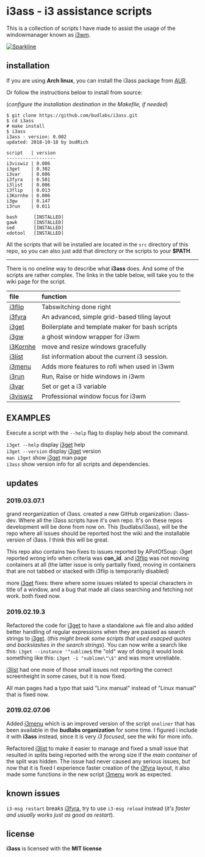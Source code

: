 # i3ass - i3 assistance scripts 

This is a collection of scripts I have made to assist the
usage of the windowmanager known as [i3wm].


[![Sparkline](https://stars.medv.io/budlabs/i3ass.svg)](https://stars.medv.io/budlabs/i3ass)



## installation

If you are using **Arch linux**, you can install the i3ass
package from [AUR].  

Or follow the instructions below to install from source:  

(*configure the installation destination in the Makefile,
if needed*)

``` text
$ git clone https://github.com/budlabs/i3ass.git
$ cd i3ass
# make install
$ i3ass
i3ass - version: 0.002
updated: 2018-10-18 by budRich

script   | version
------------------
i3viswiz | 0.006
i3get    | 0.302
i3var    | 0.006
i3fyra   | 0.501
i3list   | 0.006
i3flip   | 0.013
i3Kornhe | 0.006
i3gw     | 0.147
i3run    | 0.011

bash      [INSTALLED]
gawk      [INSTALLED]
sed       [INSTALLED]
xdotool   [INSTALLED]
```


All the scripts that will be installed are located in the
`src` directory of this repo, so you can also just add that
directory or the scripts to your **$PATH**.  

---

There is no oneline way to describe what **i3ass** does.
And some of the scripts are rather complex. The links in the
table below, will take you to the wiki page for the script.

|**file**  |     **function**          |
|:---------|:--------------------------|
|[i3flip] | Tabswitching done right
|[i3fyra] | An advanced, simple grid-based tiling layout
|[i3get] | Boilerplate and template maker for bash scripts
|[i3gw] | a ghost window wrapper for i3wm
|[i3Kornhe] | move and resize windows gracefully
|[i3list] | list information about the current i3 session.
|[i3menu] | Adds more features to rofi when used in i3wm
|[i3run] | Run, Raise or hide windows in i3wm
|[i3var] | Set or get a i3 variable
|[i3viswiz] | Professional window focus for i3wm

EXAMPLES
--------

Execute a script with the `--help` flag to display help
about the command.

`i3get --help` display [i3get] help  
`i3get --version` display [i3get] version  
`man i3get` show [i3get] man page  
`i3ass` show version info for all scripts and dependencies.
## updates

### 2019.03.07.1

grand reorganization of i3ass. created a new GitHub
organization: i3ass-dev. Where all the i3ass scripts have
it's own repo. It's on these repos development will be done
from now on. This (budlabs/i3ass), will be the repo where
all issues should be reported host the wiki and the
installable version of i3ass. I think this will be great.

This repo also contains two fixes to issues reported by
APotOfSoup: i3get reported wrong info when criteria was
**con_id**. and [i3flip] was not moving containers at all
(the latter issue is only partially fixed, moving in
containers that are not tabbed or stacked with i3flip is
temporarily disabled)

more [i3get] fixes: there where some issues related to
special characters in title of a window, and a bug that made
all class searching and fetching not work. both fixed now.


### 2019.02.19.3


Refactored the code for [i3get] to have a standalone `awk`
file and also added better handling of regular expressions
when they are passed as search strings to [i3get]. (*this
might break some scripts that used esacped quotes and
backslashes in the search strings*). You can now write a
search like this: `i3get --instance '^sublime$` the "old"
way of doing it would look something like this: `i3get -i
"sublime\"\$"` and was more unreliable.  

[i3list] had one more of those small issues not reporting
the correct screenheight in some cases, but it is now fixed.

All man pages had a typo that said "Linx manual" instead of
"Linux manual" that is fixed now.



### 2019.02.07.06


Added [i3menu] which is an improved version of the script
`oneliner` that has been available in the **budlabs
organization** for some time. I figured i include it with
**i3ass** instead, since it is very *i3 focused*, see the
wiki for more info.  

Refactored [i3list] to make it easier to manage and fixed a
small issue that resulted in splits being reported with the
wrong size if the *main container* of the split was hidden.
The issue had never caused any serious issues, but now that
it is fixed I experience faster creation of the [i3fyra]
layout, it also made some functions in the new script
[i3menu] work as expected.



## known issues

`i3-msg restart` breaks [i3fyra], try to use `i3-msg
reload` instead (*it's faster and usually works just as good
as restart*).

[wiki]: https://github.com/budlabs/i3ass/wiki
[Makefile]: https://github.com/budRich/i3ass/blob/master/Makefile
[install.sh]: https://github.com/budRich/i3ass/blob/master/install.sh
[i3add]: https://github.com/budRich/scripts/i3add/
[AUR]: https://aur.archlinux.org/packages/i3ass/
[i3]: https://i3wm.org/
[i3wm]: https://i3wm.org/
[bashbud]: https://github.com/budlabs/bashbud
[i3flip]: https://github.com/budlabs/i3ass/wiki/10AS_i3flip
[i3fyra]: https://github.com/budlabs/i3ass/wiki/11AS_i3fyra
[i3get]: https://github.com/budlabs/i3ass/wiki/12AS_i3get
[i3gw]: https://github.com/budlabs/i3ass/wiki/13AS_i3gw
[i3Kornhe]: https://github.com/budlabs/i3ass/wiki/14AS_i3Kornhe
[i3list]: https://github.com/budlabs/i3ass/wiki/15AS_i3list
[i3menu]: https://github.com/budlabs/i3ass/wiki/16AS_i3menu
[i3run]: https://github.com/budlabs/i3ass/wiki/17AS_i3run
[i3var]: https://github.com/budlabs/i3ass/wiki/18AS_i3var
[i3viswiz]: https://github.com/budlabs/i3ass/wiki/19AS_i3viswiz



## license

**i3ass** is licensed with the **MIT license**


